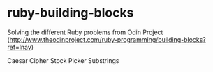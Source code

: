# ruby-building-blocks

Solving the different Ruby problems from Odin Project (http://www.theodinproject.com/ruby-programming/building-blocks?ref=lnav)

Caesar Cipher
Stock Picker
Substrings
